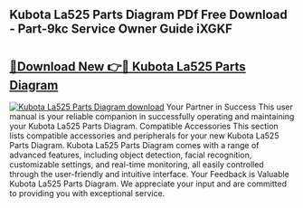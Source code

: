 ## Kubota La525 Parts Diagram PDf Free Download - Part-9kc Service Owner Guide iXGKF

# <h2><a href="http://dfme8bv.blite.top/?on=Kubota+La525+Parts+Diagram">🔗Download New 👉🔴 Kubota La525 Parts Diagram</a></h2>

[![Kubota La525 Parts Diagram download](https://i.imgur.com/lujVjoI.png)](http://dfme8bv.blite.top/?on=Kubota+La525+Parts+Diagram)
Your Partner in Success This user manual is your reliable companion in successfully operating and maintaining your Kubota La525 Parts Diagram. Compatible Accessories This section lists compatible accessories and peripherals for your new Kubota La525 Parts Diagram. Kubota La525 Parts Diagram comes with a range of advanced features, including object detection, facial recognition, customizable settings, and real-time monitoring, all easily controlled through the user-friendly and intuitive interface. Your Feedback is Valuable Kubota La525 Parts Diagram. We appreciate your input and are committed to providing you with exceptional service.
